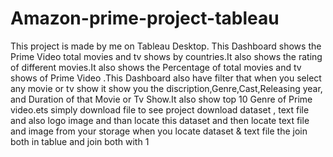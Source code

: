 # Amazon-prime-project-tableau
This project is made by me on Tableau Desktop.
This Dashboard shows the Prime Video total movies and tv shows by countries.It also shows the rating of different movies.It also shows the Percentage of total movies and tv shows of Prime Video .This Dashboard also have filter that when you select any movie or tv show it show you the discription,Genre,Cast,Releasing year, and Duration of that Movie or Tv Show.It also show top 10 Genre of Prime video.ets
simply download file to see project
download dataset , text file and also logo image and than locate this dataset and then locate text file and image from your storage
when you locate dataset & text file the join both in tablue and join both with 1 
